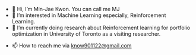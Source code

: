 - 👋 Hi, I’m Min-Jae Kwon. You can call me MJ
- 👀 I’m interested in Machine Learning especially, Reinforcement Learning.
- 🌱 I’m currently doing research about Reinforcement learning for portfolio optimization in University of Toronto as a visiting researcher.
<!-- - 💞️ I’m looking to collaborate on people who are interested in Reinforcement learning -->
- 📫 How to reach me via know901122@gmail.com

<!---
KMJ901122/KMJ901122 is a ✨ special ✨ repository because its `README.md` (this file) appears on your GitHub profile.
You can click the Preview link to take a look at your changes.
--->
